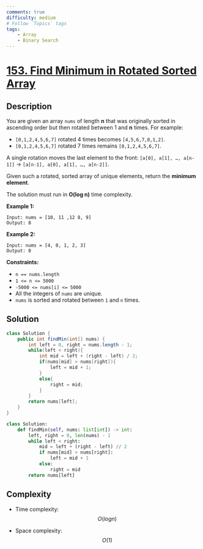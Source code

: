 ```yaml
---
comments: true
difficulty: medium
# Follow `Topics` tags
tags:
    - Array
    - Binary Search
---
```


# [153. Find Minimum in Rotated Sorted Array](https://leetcode.com/problems/find-minimum-in-rotated-sorted-array/description/)

## Description

You are given an array `nums` of length **n** that was originally sorted in ascending order but then rotated between 1 and **n** times. For example:

* `[0,1,2,4,5,6,7]` rotated 4 times becomes `[4,5,6,7,0,1,2]`.
* `[0,1,2,4,5,6,7]` rotated 7 times remains `[0,1,2,4,5,6,7]`.

A single rotation moves the last element to the front:
`[a[0], a[1], …, a[n-1]]` → `[a[n-1], a[0], a[1], …, a[n-2]]`.

Given such a rotated, sorted array of unique elements, return the **minimum element**.

The solution must run in **O(log n)** time complexity.

**Example 1:**
```
Input: nums = [10, 11 ,12 8, 9]
Output: 8
```

**Example 2:**
```
Input: nums = [4, 0, 1, 2, 3]
Output: 0
```

**Constraints:**

* `n == nums.length`
* `1 <= n <= 5000`
* `-5000 <= nums[i] <= 5000`
* All the integers of `nums` are unique.
* `nums` is sorted and rotated between `1` and `n` times.

## Solution


```java
class Solution {
    public int findMin(int[] nums) {
        int left = 0, right = nums.length - 1;
        while(left < right){
            int mid = left + (right - left) / 2;
            if(nums[mid] > nums[right]){
                left = mid + 1;
            }
            else{
                right = mid;
            }
        }
        return nums[left];
    }
}
```

```python
class Solution:
    def findMin(self, nums: list[int]) -> int:
        left, right = 0, len(nums) - 1
        while left < right:
            mid = left + (right - left) // 2
            if nums[mid] > nums[right]:
                left = mid + 1
            else:
                right = mid
        return nums[left]
```

## Complexity

- Time complexity: $$O(logn)$$
<!-- Add time complexity here, e.g. $$O(n)$$ -->

- Space complexity: $$O(1)$$
<!-- Add space complexity here, e.g. $$O(n)$$ -->

